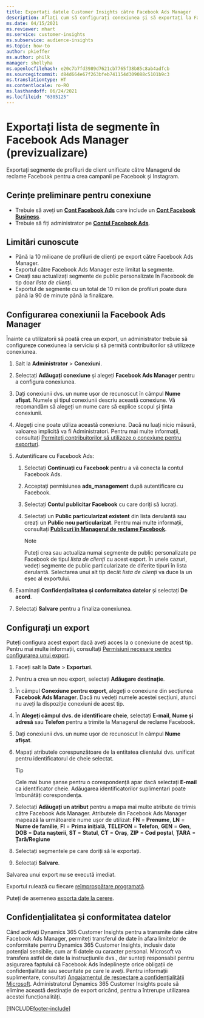 ```yaml
---
title: Exportați datele Customer Insights către Facebook Ads Manager
description: Aflați cum să configurați conexiunea și să exportați la Facebook Ads Manager.
ms.date: 04/15/2021
ms.reviewer: mhart
ms.service: customer-insights
ms.subservice: audience-insights
ms.topic: how-to
author: pkieffer
ms.author: philk
manager: shellyha
ms.openlocfilehash: e20c7b7fd3989d7621cb7765f38b85c8ab4adfcb
ms.sourcegitcommit: d84d664e67f263bfeb741154d309088c5101b9c3
ms.translationtype: HT
ms.contentlocale: ro-RO
ms.lasthandoff: 06/24/2021
ms.locfileid: "6305125"
---
```

# <a name="export-segments-list-to-facebook-ads-manager-preview"></a>Exportați lista de segmente în Facebook Ads Manager (previzualizare)

Exportați segmente de profiluri de client unificate către Managerul de reclame Facebook pentru a crea campanii pe Facebook și Instagram.

## <a name="prerequisites-for-connection"></a>Cerințe preliminare pentru conexiune

- Trebuie să aveți un [**Cont Facebook Ads**](https://www.facebook.com/business/learn/lessons/step-by-step-ads-manager-account) care include un [**Cont Facebook Business**](https://business.facebook.com/).
- Trebuie să fiți administrator pe [**Contul Facebook Ads**](https://www.facebook.com/business/learn/lessons/step-by-step-ads-manager-account).

## <a name="known-limitations"></a>Limitări cunoscute

- Până la 10 milioane de profiluri de clienți pe export către Facebook Ads Manager.
- Exportul către Facebook Ads Manager este limitat la segmente.
- Creați sau actualizați segmente de public personalizate în Facebook de tip doar *lista de clienți*.
- Exportul de segmente cu un total de 10 milion de profiluri poate dura până la 90 de minute până la finalizare.

## <a name="set-up-connection-to-facebook-ads-manager"></a>Configurarea conexiunii la Facebook Ads Manager

Înainte ca utilizatorii să poată crea un export, un administrator trebuie să configureze conexiunea la serviciu și să permită contribuitorilor să utilizeze conexiunea.

1. Salt la **Administrator** > **Conexiuni**.

1. Selectați **Adăugați conexiune** și alegeți **Facebook Ads Manager** pentru a configura conexiunea.

1. Dați conexiunii dvs. un nume ușor de recunoscut în câmpul **Nume afișat**. Numele și tipul conexiunii descriu această conexiune. Vă recomandăm să alegeți un nume care să explice scopul și ținta conexiunii.

1. Alegeți cine poate utiliza această conexiune. Dacă nu luați nicio măsură, valoarea implicită va fi Administratori. Pentru mai multe informații, consultați [Permiteți contribuitorilor să utilizeze o conexiune pentru exporturi](connections.md#allow-contributors-to-use-a-connection-for-exports).

1. Autentificare cu Facebook Ads: 

   1. Selectați **Continuați cu Facebook** pentru a vă conecta la contul Facebook Ads.

   1. Acceptați permisiunea **ads_management** după autentificare cu Facebook.

   1. Selectați **Contul publicitar Facebook** cu care doriți să lucrați.

   1. Selectați un **Public particularizat existent** din lista derulantă sau creați un **Public nou particularizat**. Pentru mai multe informații, consultați [**Publicuri în Managerul de reclame Facebook**](https://www.facebook.com/business/help/744354708981227?id=2469097953376494).
      > [!NOTE]
      > Puteți crea sau actualiza numai segmente de public personalizate pe Facebook de tipul *lista de clienți* cu acest export. În unele cazuri, vedeți segmente de public particularizate de diferite tipuri în lista derulantă. Selectarea unui alt tip decât *lista de clienți* va duce la un eșec al exportului. 

1. Examinați **Confidențialitatea și conformitatea datelor** și selectați **De acord**.

1. Selectați **Salvare** pentru a finaliza conexiunea.

## <a name="configure-an-export"></a>Configurați un export

Puteți configura acest export dacă aveți acces la o conexiune de acest tip. Pentru mai multe informații, consultați [Permisiuni necesare pentru configurarea unui export](export-destinations.md#set-up-a-new-export).

1. Faceți salt la **Date** > **Exporturi**.

1. Pentru a crea un nou export, selectați **Adăugare destinație**. 

1. În câmpul **Conexiune pentru export**, alegeți o conexiune din secțiunea **Facebook Ads Manager**. Dacă nu vedeți numele acestei secțiuni, atunci nu aveți la dispoziție conexiuni de acest tip.

1. În **Alegeți câmpul dvs. de identificare cheie**, selectați **E-mail**, **Nume și adresă** sau **Telefon** pentru a trimite la Managerul de reclame Facebook. 

1. Dați conexiunii dvs. un nume ușor de recunoscut în câmpul **Nume afișat**.

1. Mapați atributele corespunzătoare de la entitatea clientului dvs. unificat pentru identificatorul de cheie selectat.
   > [!TIP]
   > Cele mai bune șanse pentru o corespondență apar dacă selectați **E-mail** ca identificator cheie. Adăugarea identificatorilor suplimentari poate îmbunătăți corespondența.

1. Selectați **Adăugați un atribut** pentru a mapa mai multe atribute de trimis către Facebook Ads Manager. Atributele din Facebook Ads Manager mapează la următoarele nume ușor de utilizat: **FN** = **Prenume**, **LN** = **Nume de familie**, **FI** = **Prima inițială**, **TELEFON** = **Telefon**, **GEN** = **Gen**, **DOB** = **Data nașterii**, **ST** = **Statul**, **CT** = **Oraș**, **ZIP** = **Cod poștal**, **ȚARA** = **Țară/Regiune**

1. Selectați segmentele pe care doriți să le exportați.

1. Selectați **Salvare**.

Salvarea unui export nu se execută imediat.

Exportul rulează cu fiecare [reîmprospătare programată](system.md#schedule-tab). 

Puteți de asemenea [exporta date la cerere](export-destinations.md#run-exports-on-demand). 

## <a name="data-privacy-and-compliance"></a>Confidențialitatea și conformitatea datelor

Când activați Dynamics 365 Customer Insights pentru a transmite date către Facebook Ads Manager, permiteți transferul de date în afara limitelor de conformitate pentru Dynamics 365 Customer Insights, inclusiv date potențial sensibile, cum ar fi datele cu caracter personal. Microsoft va transfera astfel de date la instrucțiunile dvs., dar sunteți responsabil pentru asigurarea faptului că Facebook Ads îndeplinește orice obligații de confidențialitate sau securitate pe care le aveți. Pentru informații suplimentare, consultați [Angajamentul de respectare a confidențialității Microsoft](https://go.microsoft.com/fwlink/?linkid=396732).
Administratorul Dynamics 365 Customer Insights poate să elimine această destinație de export oricând, pentru a întrerupe utilizarea acestei funcționalități.


[!INCLUDE[footer-include](../includes/footer-banner.md)]
